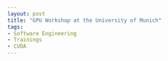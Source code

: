 ```yaml
---
layout: post
title: "GPU Workshop at the University of Munich"
tags:
- Software Engineering
- Trainings
- CUDA
---
```

